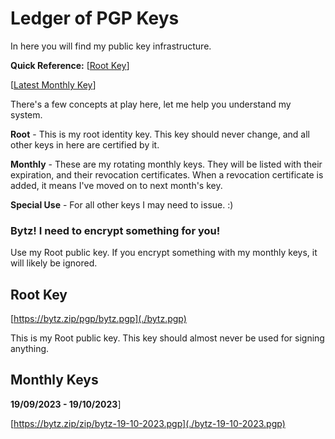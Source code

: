 # Ledger of PGP Keys
In here you will find my public key infrastructure.

**Quick Reference:**
[[Root Key](https://bytz.zip/pgp/bytz.pgp)]

[[Latest Monthly Key](https://bytz.zip/pgp/bytz-19-10-2023.pgp)]

There's a few concepts at play here, let me help you understand my system.

**Root** - This is my root identity key. This key should never change, and all other keys in here are certified by it.

**Monthly** - These are my rotating monthly keys. They will be listed with their expiration, and their revocation certificates. When a revocation certificate is added, it means I've moved on to next month's key.

**Special Use** - For all other keys I may need to issue. :)

### Bytz! I need to encrypt something for you!
Use my Root public key. 
If you encrypt something with my monthly keys, it will likely be ignored.

## Root Key
[https://bytz.zip/pgp/bytz.pgp](./bytz.pgp)

This is my Root public key. This key should almost never be used for signing anything.

## Monthly Keys
**19/09/2023 - 19/10/2023**]

[https://bytz.zip/zip/bytz-19-10-2023.pgp](./bytz-19-10-2023.pgp)